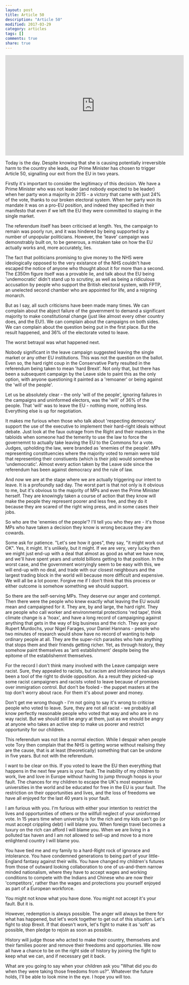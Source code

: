 ```yaml
---
layout: post
title: Article 50
description: "Article 50"
modified: 2017-03-29
category: articles
tags: []
comments: true
share: true
---
```


<iframe width="560" height="315" src="https://www.youtube.com/embed/qKdgnvlecsQ" frameborder="0" allowfullscreen></iframe>

Today is the day. Despite knowing that she is causing potentially irreversible harm to the country she leads, our Prime
Minister has chosen to trigger Article 50, signalling our exit from the EU in two years.

Firstly it's important to consider the legitimacy of this decision. We have a Prime Minister who was not leader (and
nobody expected to be leader) when her party won a majority in 2015 - a victory that came with just 24% of the vote, thanks
to our broken electoral system. When her party won its mandate it was on a pro-EU position, and indeed they specified in
their manifesto that even if we left the EU they were committed to staying in the single market.

The referendum itself has been criticised at length. Yes, the campaign to remain was poorly run, and it was hindered by
being supported by a number of unpopular politicians. However, the 'leave' campaign was demonstrably built on, to be
generous, a mistaken take on how the EU actually works and, more accurately, lies.

The fact that politicians promising to give money to the NHS were ideologically opposed to the very existance of the NHS
couldn't have escaped the notice of anyone who thought about it for more than a second. The £350m figure itself was a
provable lie, and talk about the EU being 'undemocratic' didn't stand up to scrutiny, as well as being a ridiculous
accusation by people who support the British electoral system, with FPTP, an unelected second chamber who are appointed
for life, and a reigning monarch.

But as I say, all such criticisms have been made many times. We can complain about the abject failure of the government
to demand a significant majority to make constitutional change (just like almost every other country does, and the EU!).
We can complain about the campaigns on both sides. We can complain about the question being put in the first place. But
the result happened, and 36% of the electorate voted to leave.

The worst betrayal was what happened next.

Nobody significant in the leave campaign suggested leaving the single market or any other EU institutions. This was not
the question on the ballot. Even so, the hard right coup in the Conservative Party resulted in the referendum being taken
to mean 'hard Brexit'. Not only that, but there has been a subsequent campaign by the Leave side to paint this as
the only option, with anyone questioning it painted as a 'remoaner' or being against the 'will of the people'.

Let us be absolutely clear - the only 'will of the people', ignoring failures in the campaigns and uninformed electors,
was the 'will' of 36% of the people. That 'will' was to leave the EU - nothing more, nothing less. Everything else is
up for negotiation.

It makes me furious when those who talk about 'respecting democracy' support the use of the executive to implement their
hard-right ideals without debate. Just look at the faux outrage from the Right and their masters in the tabloids when
someone had the temerity to use the law to force the governemnt to actually take leaving the EU to the Commons for a vote.
Judges, upholding the law, were branded as 'enemies of the people'. MPs representing constituencies where the majority
voted to remain were told that representing their constiuents (which is their job) would somehow be 'undemocratic'.
Almost every action taken by the Leave side since the referendum has been against democracy and the rule of law.

And now we are at the stage where we are actually triggering our intent to leave. It is a profoundly sad day. The
worst part is that not only is it obvious to me, but it's obvious to the majority of MPs and even the Prime Minister
herself. They are knowingly taken a course of action that they know will make the people they represent poorer and
less free, and they do it because they are scared of the right wing press, and in some cases their jobs.

So who are the 'enemies of the people'? I'll tell you who they are - it's those MPs who have taken a decision they
know is wrong because they are cowards.

Some ask for patience. "Let's see how it goes", they say, "it might work out OK". Yes, it might. It's unlikely, but
it might. If we are very, very lucky then we might just end-up with a deal that almost as good as what we have now,
and we'll have spent years and untold billions getting to that position. In the worst case, and the government worryingly
seem to be easy with this, we will end-up with no deal, and trade with our closest neighbours and the largest trading
block in the world will because more difficult and expensive. We will all be a lot poorer. Forgive me if I don't think
that this process or either outcome is somehow something we should support.

So there are the self-serving MPs. They deserve our anger and contempt. Then there were the people who knew exactly what
leaving the EU would mean and campaigned for it. They are, by and large, the hard right. They are people who call
worker and environmental protections 'red tape', think climate change is a 'hoax', and have a long record of campaigning
against anything that gets in the way of big business and the rich. They are your Rupert Murdochs, your Nigel Farages,
your Daniel Hannans - people who two minutes of research would show have no record of wanting to help ordinary people
at all. They are the super-rich parasites who hate anything that stops them and their friends getting richer. Yet,
as through history, they somehow paint themselves as 'anti establishment' despite being the epitome of the establishemnt
themselves.

For the record I don't think many involved with the Leave campaign were racist. Sure, they appealed to racists, but
racism and intolerance has always been a tool of the right to divide opposition. As a result they picked-up some racist
campaigners and racists voted to leave because of promises over immigration control. But don't be fooled - the puppet
masters at the top don't worry about race. For them it's about power and money.

Don't get me wrong though - I'm not going to say it's wrong to criticise people who voted to leave. Sure, they are not
all racist - we probably all know perfectly reasonable people who voted that way and who are in no way racist. But
we should still be angry at them, just as we should be angry at anyone who takes an active step to make us poorer and
restrict opportunity for our children.

This referendum was not like a normal election. While I despair when people vote Tory then complain that the NHS is
getting worse without realising they are the cause, that is at least (theoretically) something that can be undone
in five years. But not with the referendum.

I want to be clear on this. If you voted to leave the EU then everything that happens in the next few years is your
fault. The inability of my children to work, live and love in Europe without having to jump through hoops is your
fault. The chances for my children to escape the UK's most expensive universities in the world and be educated for
free in the EU is your fault. The restriction on their opportunities and lives, and the loss of freedoms we have all
enjoyed for the last 40 years is your fault.

I am furious with you. I'm furious with either your intention to restrict the lives and opportunities of others or
the willfull neglect of your uninformed vote. In 15 years time when university is for the rich and my kids can't go
(or must accept crippling debt) I will blame you. When foreign travel becomes a luxury on the rich can afford I
will blame you. When we are living in a polluted tax haven and I am not allowed to sell-up and move to a more
enlightend country I will blame you.

You have tied me and my family to a hard-Right rock of ignorace and intolerance. You have condemned generations
to being part of your little-England fantasy against their wills. You have changed my children's futures from those
of outward looking collaboration to one of us-and-them narrow minded nationalism, where they have to accept
wages and working conditions to compete with the Indians and Chinese who are now their 'competitors', rather
than the wages and protections you yourself enjoyed as part of a European workforce.

You might not know what you have done. You might not accept it's your fault. But it is.

However, redemption is always possible. The anger will always be there for what has happened, but let's work
together to get out of this situation. Let's fight to stop Brexit. If that doesn't work, let's fight to
make it as 'soft' as possible, then pledge to rejoin as soon as possible.

History will judge those who acted to make their country, themselves and their families poorer and remove their
freedoms and opportunies. We now all have a chance to be on the right side of history by joining the fight to
keep what we can, and if necessary get it back.

What are you going to say when your children ask you "What did you do when they were taking those freedoms from us?".
Whatever the future holds, I'll be able to look mine in the eye. I hope you will too.


